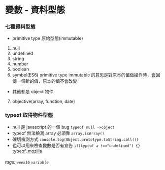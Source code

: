 # 變數 - 資料型態
### 七種資料型態
- primitive type 原始型態(immutable)
1. null
2. undefined
3. string
4. number
5. boolean
6. symbol(ES6)
primitive type immutable 的意思是對原本的值做操作時，會回傳一個新的值，原本的值不會改變

- 其他都是 object 物件
7. objective(array, function, date)

### typeof 取得物件型態
- null 是 javascript 的一個 bug
``typeof null ->object``
- typeof 無法檢測 array 必須靠 ``array.isArray()``
- 確切檢測方式 ``console.log(Object.prototype.toString.call())``
- 也可以用來檢查變數是否有宣告 
``if(typeof a !=="undefined") {}``
[typeof_mozilla](https://developer.mozilla.org/zh-TW/docs/Web/JavaScript/Reference/Operators/typeof)





###### tags: `week16` `variable`